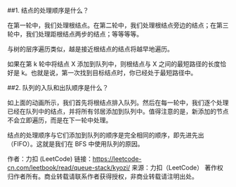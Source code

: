 ##1. 结点的处理顺序是什么？

在第一轮中，我们处理根结点。在第二轮中，我们处理根结点旁边的结点；在第三轮中，我们处理距根结点两步的结点；等等等等。

与树的层序遍历类似，越是接近根结点的结点将越早地遍历。

如果在第 k 轮中将结点 X 添加到队列中，则根结点与 X 之间的最短路径的长度恰好是 k。也就是说，第一次找到目标结点时，你已经处于最短路径中。

##2. 队列的入队和出队顺序是什么？

如上面的动画所示，我们首先将根结点排入队列。然后在每一轮中，我们逐个处理已经在队列中的结点，并将所有邻居添加到队列中。值得注意的是，新添加的节点不会立即遍历，而是在下一轮中处理。

结点的处理顺序与它们添加到队列的顺序是完全相同的顺序，即先进先出（FIFO）。这就是我们在 BFS 中使用队列的原因。

作者：力扣 (LeetCode)
链接：https://leetcode-cn.com/leetbook/read/queue-stack/kyozi/
来源：力扣（LeetCode）
著作权归作者所有。商业转载请联系作者获得授权，非商业转载请注明出处。